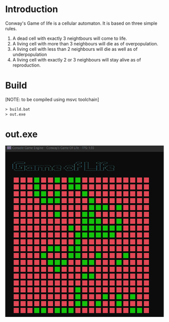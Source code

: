
# Introduction

Conway's Game of life is a cellular automaton. It is based on three simple rules.
1. A dead cell with exactly 3 neightbours will come to life.
2. A living cell with more than 3 neighbours will die as of overpopulation.
3. A living cell with less than 2 neighbours will die as well as of underpopulation
4. A living cell with exactly 2 or 3 neighbours will stay alive as of reproduction.


# Build

[NOTE: to be compiled using msvc toolchain]

```console
> build.bat
> out.exe
```

# out.exe

![gameoflife](assets/gameoflife.gif)